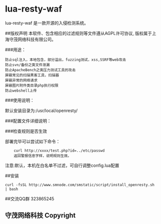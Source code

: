 # lua-resty-waf

lua-resty-waf 是一款开源的入侵检测系统。


##版权声明
    本软件、包含相应的过滤规则等文件遵从AGPL许可协议, 版权属于上海守茂网络科技有限公司。

###用途：
    	
	防止sql注入，本地包含，部分溢出，fuzzing测试，xss,SSRF等web攻击
	防止svn/备份之类文件泄漏
	防止ApacheBench之类压力测试工具的攻击
	屏蔽常见的扫描黑客工具，扫描器
	屏蔽异常的网络请求
	屏蔽图片附件类目录php执行权限
	防止webshell上传


###使用说明：

默认安装目录为:/usr/local/openresty/



###配置文件详细说明：
        
###检查规则是否生效

部署完毕可以尝试如下命令：        
  
        curl http://xxxx/test.php?id=../etc/passwd
        返回警报信息字样，说明规则生效。

注意:默认，本机在白名单不过滤，可自行调整config.lua配置



##安装

    curl -fsSL http://www.smnode.com/smstatic/script/install_openresty.sh | bash

##交流QQ群
    323865245


## 守茂网络科技 Copyright
